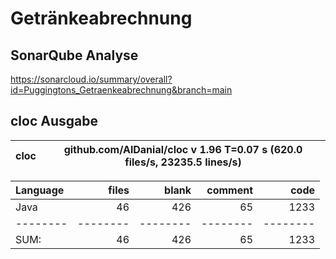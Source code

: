 # Getränkeabrechnung

## SonarQube Analyse
https://sonarcloud.io/summary/overall?id=Puggingtons_Getraenkeabrechnung&branch=main

## cloc Ausgabe

<!-- CLOC-REPORT-START -->
cloc|github.com/AlDanial/cloc v 1.96  T=0.07 s (620.0 files/s, 23235.5 lines/s)
--- | ---

Language|files|blank|comment|code
:-------|-------:|-------:|-------:|-------:
Java|46|426|65|1233
--------|--------|--------|--------|--------
SUM:|46|426|65|1233
<!-- CLOC-REPORT-END -->